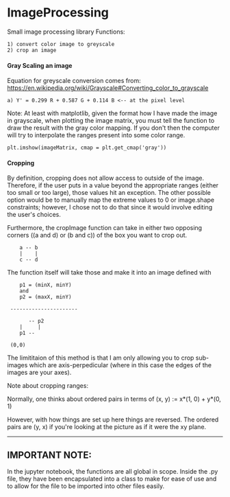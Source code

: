 # ImageProcessing
Small image processing library
Functions:

    1) convert color image to greyscale
    2) crop an image

#### Gray Scaling an image

Equation for greyscale conversion comes from:
https://en.wikipedia.org/wiki/Grayscale#Converting_color_to_grayscale

    
    a) Y' = 0.299 R + 0.587 G + 0.114 B <-- at the pixel level
    
Note: At least with matplotlib, given the format how I have made the image in grayscale, when plotting the image matrix, you must tell the function to draw the result with the gray color mapping. If you don't then the computer will try to interpolate the ranges present into some color range.
```
plt.imshow(imageMatrix, cmap = plt.get_cmap('gray'))
```

#### Cropping

By definition, cropping does not allow access to outside of the image. Therefore, if the user puts in a value beyond the appropriate ranges (either too small or too large), those values hit an exception. The other possible option would be to manually map the extreme values to 0 or image.shape constraints; however, I chose not to do that since it would involve editing the user's choices. 

Furthermore, the cropImage function can take in either two opposing corners ((a and d) or (b and c)) of the box you want to crop out.
```
    a -- b
    |    |
    c -- d
```
The function itself will take those and make it into an image defined with 
```
    p1 = (minX, minY) 
    and 
    p2 = (maxX, minY)
    
 ----------------------
    
       -- p2
    |     |
    p1 -- 
    
 (0,0)
```
The limititaion of this method is that I am only allowing you to crop sub-images which are axis-perpedicular (where in this case the edges of the images are your axes). 

Note about cropping ranges:

Normally, one thinks about ordered pairs in terms of (x, y) := x*(1, 0) + y*(0, 1)

However, with how things are set up here things are reversed. The ordered pairs are (y, x) if you're looking at the picture as if it were the xy plane.

----

## IMPORTANT NOTE:

In the jupyter notebook, the functions are all global in scope. Inside the .py file, they have been encapsulated into a class to make for ease of use and to allow for the file to be imported into other files easily. 
